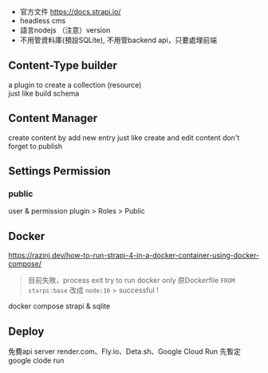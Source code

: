 - 官方文件 https://docs.strapi.io/
- headless cms
- 語言nodejs （注意）version
- 不用管資料庫(預設SQLite), 不用管backend api，只要處理前端

## Content-Type builder
a plugin to create a collection (resource)  
just like build schema

## Content Manager
create content by add new entry
just like create and edit content
don't forget to publish


## Settings Permission
### public
user & permission plugin > Roles > Public

## Docker
https://razinj.dev/how-to-run-strapi-4-in-a-docker-container-using-docker-compose/
> 目前失敗，process exit
try to run docker only
原Dockerfile `FROM starpi:base` 改成 `node:16`  > successful !
  
docker compose strapi & sqlite  


## Deploy 
免費api server render.com、Fly.io、Deta.sh、Google Cloud Run
先暫定 google clode run

